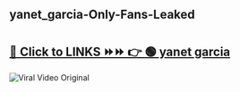 
 ## yanet_garcia-Only-Fans-Leaked

# <h2><a href="https://clipsfans.com/yanet_garcia&ref=git">🔗 Click to LINKS ⏩⏩ 👉 🟢 yanet garcia </a></h2>

<a href="https://clipsfans.com/yanet_garcia&ref=git" rel="nofollow" data-target="animated-image.originalLink"><img src="https://i.ibb.co.com/xMMVF88/686577567.gif" alt="Viral Video Original" style="max-width: 100%; display: inline-block;" data-target="animated-image.originalImage"></a>
